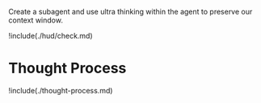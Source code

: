 Create a subagent and use ultra thinking within the agent to preserve our context window.

!include(./hud/check.md)

# Thought Process

!include(./thought-process.md)
